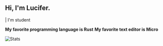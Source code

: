 ## Hi, I'm Lucifer.
| I'm student

**My favorite programming language is Rust**
**My favorite text editor is Micro**

![Stats](https://github-readme-stats.vercel.app/api?username=Lucifer25x&show_icons=true)
